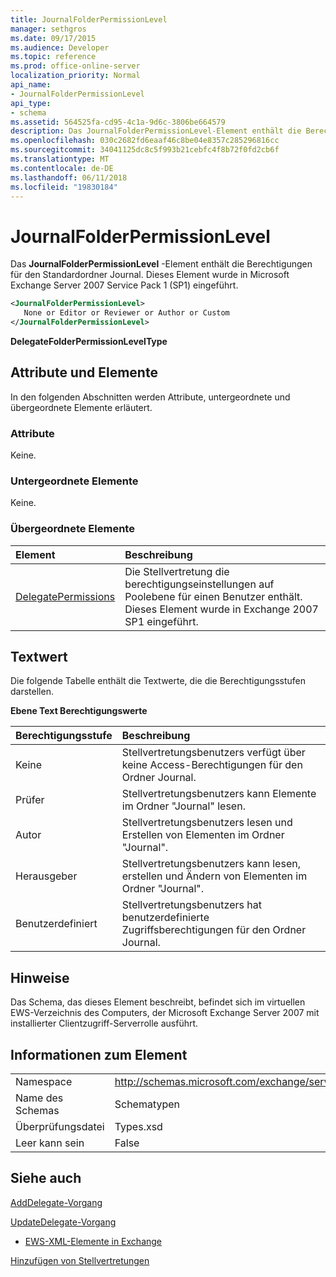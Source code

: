 ```yaml
---
title: JournalFolderPermissionLevel
manager: sethgros
ms.date: 09/17/2015
ms.audience: Developer
ms.topic: reference
ms.prod: office-online-server
localization_priority: Normal
api_name:
- JournalFolderPermissionLevel
api_type:
- schema
ms.assetid: 564525fa-cd95-4c1a-9d6c-3806be664579
description: Das JournalFolderPermissionLevel-Element enthält die Berechtigungen für den Standardordner Journal. Dieses Element wurde in Microsoft Exchange Server 2007 Service Pack 1 (SP1) eingeführt.
ms.openlocfilehash: 030c2682fd6eaaf46c8be04e8357c285296816cc
ms.sourcegitcommit: 34041125dc8c5f993b21cebfc4f8b72f0fd2cb6f
ms.translationtype: MT
ms.contentlocale: de-DE
ms.lasthandoff: 06/11/2018
ms.locfileid: "19830184"
---
```

# <a name="journalfolderpermissionlevel"></a>JournalFolderPermissionLevel

Das **JournalFolderPermissionLevel** -Element enthält die Berechtigungen für den Standardordner Journal. Dieses Element wurde in Microsoft Exchange Server 2007 Service Pack 1 (SP1) eingeführt. 
  
```xml
<JournalFolderPermissionLevel>
   None or Editor or Reviewer or Author or Custom
</JournalFolderPermissionLevel>
```

 **DelegateFolderPermissionLevelType**
## <a name="attributes-and-elements"></a>Attribute und Elemente

In den folgenden Abschnitten werden Attribute, untergeordnete und übergeordnete Elemente erläutert.
  
### <a name="attributes"></a>Attribute

Keine.
  
### <a name="child-elements"></a>Untergeordnete Elemente

Keine.
  
### <a name="parent-elements"></a>Übergeordnete Elemente

|**Element**|**Beschreibung**|
|:-----|:-----|
|[DelegatePermissions](delegatepermissions.md) <br/> |Die Stellvertretung die berechtigungseinstellungen auf Poolebene für einen Benutzer enthält. Dieses Element wurde in Exchange 2007 SP1 eingeführt.  <br/> |
   
## <a name="text-value"></a>Textwert

Die folgende Tabelle enthält die Textwerte, die die Berechtigungsstufen darstellen.
  
**Ebene Text Berechtigungswerte**

|**Berechtigungsstufe**|**Beschreibung**|
|:-----|:-----|
|Keine  <br/> |Stellvertretungsbenutzers verfügt über keine Access-Berechtigungen für den Ordner Journal.  <br/> |
|Prüfer  <br/> |Stellvertretungsbenutzers kann Elemente im Ordner "Journal" lesen.  <br/> |
|Autor  <br/> |Stellvertretungsbenutzers lesen und Erstellen von Elementen im Ordner "Journal".  <br/> |
|Herausgeber  <br/> |Stellvertretungsbenutzers kann lesen, erstellen und Ändern von Elementen im Ordner "Journal".  <br/> |
|Benutzerdefiniert  <br/> |Stellvertretungsbenutzers hat benutzerdefinierte Zugriffsberechtigungen für den Ordner Journal.  <br/> |
   
## <a name="remarks"></a>Hinweise

Das Schema, das dieses Element beschreibt, befindet sich im virtuellen EWS-Verzeichnis des Computers, der Microsoft Exchange Server 2007 mit installierter Clientzugriff-Serverrolle ausführt.
  
## <a name="element-information"></a>Informationen zum Element

|||
|:-----|:-----|
|Namespace  <br/> |http://schemas.microsoft.com/exchange/services/2006/types  <br/> |
|Name des Schemas  <br/> |Schematypen  <br/> |
|Überprüfungsdatei  <br/> |Types.xsd  <br/> |
|Leer kann sein  <br/> |False  <br/> |
   
## <a name="see-also"></a>Siehe auch



[AddDelegate-Vorgang](adddelegate-operation.md)
  
[UpdateDelegate-Vorgang](updatedelegate-operation.md)


- [EWS-XML-Elemente in Exchange](ews-xml-elements-in-exchange.md)


[Hinzufügen von Stellvertretungen](http://msdn.microsoft.com/library/3a744150-66a3-4a13-9433-793603ba5038%28Office.15%29.aspx)

